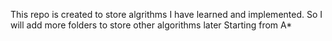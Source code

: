 This repo is created to store algrithms I have learned and implemented.
So I will add more folders to store other algorithms later
Starting from A*

